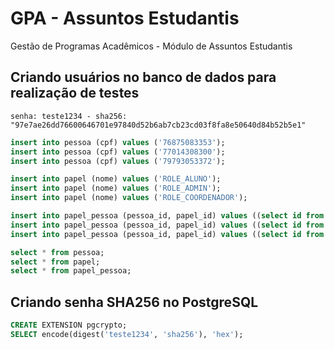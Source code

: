 # GPA - Assuntos Estudantis


Gestão de Programas Acadêmicos - Módulo de Assuntos Estudantis

## Criando usuários no banco de dados para realização de testes
```
senha: teste1234 - sha256: "97e7ae26dd76600646701e97840d52b6ab7cb23cd03f8fa8e50640d84b52b5e1"
````

```sql
insert into pessoa (cpf) values ('76875083353');
insert into pessoa (cpf) values ('77014308300');
insert into pessoa (cpf) values ('79793053372');

insert into papel (nome) values ('ROLE_ALUNO');
insert into papel (nome) values ('ROLE_ADMIN');
insert into papel (nome) values ('ROLE_COORDENADOR');

insert into papel_pessoa (pessoa_id, papel_id) values ((select id from pessoa where cpf='76875083353' limit 1),(select id from papel where nome='ROLE_ALUNO' limit 1));
insert into papel_pessoa (pessoa_id, papel_id) values ((select id from pessoa where cpf='77014308300' limit 1),(select id from papel where nome='ROLE_ADMIN' limit 1));
insert into papel_pessoa (pessoa_id, papel_id) values ((select id from pessoa where cpf='79793053372' limit 1),(select id from papel where nome='ROLE_COORDENADOR' limit 1));

select * from pessoa;
select * from papel;
select * from papel_pessoa;
```

## Criando senha SHA256 no PostgreSQL
```sql
CREATE EXTENSION pgcrypto;
SELECT encode(digest('teste1234', 'sha256'), 'hex');
```

